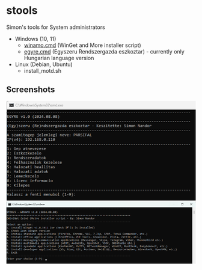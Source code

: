 # stools
Simon's tools for System administrators

* Windows (10, 11)
    * [winamo.cmd](https://raw.githubusercontent.com/simonszoft/stools/main/windows/doc/winamo.md) (WinGet and More installer script)
    * [egyre.cmd](https://raw.githubusercontent.com/simonszoft/stools/main/windows/doc/egyre.md) (Egyszeru Rendszergazda eszkoztar) - currently only Hungarian language version
* Linux (Debian, Ubuntu)
    * install_motd.sh

## Screenshots

![](https://raw.githubusercontent.com/simonszoft/stools/main/windows/doc/eresz_cmd_hun.png)
![](https://raw.githubusercontent.com/simonszoft/stools/main/windows/doc/winamo_cmd_en.png)
